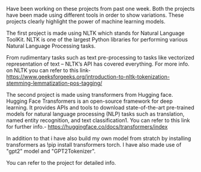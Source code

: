 Have been working on these projects from past one week. Both the projects have been made using different tools in order to show variations. 
These projects clearly highlight the power of machine learning models.

The first project is made using NLTK which stands for Natural Language ToolKit. NLTK is one of the largest Python libraries for performing various Natural Language Processing tasks. 

From rudimentary tasks such as text pre-processing to tasks like vectorized representation of text – NLTK’s API has covered everything.
For more info. on NLTK you can refer to this link- https://www.geeksforgeeks.org/introduction-to-nltk-tokenization-stemming-lemmatization-pos-tagging/

The second project is made using transformers from Hugging face. Hugging Face Transformers is an open-source framework for deep learning. It provides APIs and tools to download state-of-the-art pre-trained models for natural language processing (NLP) tasks such as translation, named entity recognition, and text classification1.
You can refer to this link for further info.- https://huggingface.co/docs/transformers/index

In addition to that i have also build my own model from stratch by installing transformers as !pip install transformers torch.
I have also made use of "gpt2" model and "GPT2Tokenizer". 

You can refer to the project for detailed info.
